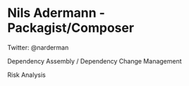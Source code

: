 # Nils Adermann - Packagist/Composer

Twitter: @narderman

Dependency Assembly / Dependency Change Management

Risk Analysis